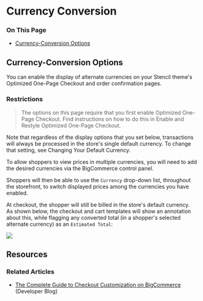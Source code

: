 <h1>Currency Conversion</h1>

<div class="otp" id="no-index">
	<h3> On This Page </h3>
	<ul>
		<li><a href="#currency_currency-conversion">Currency-Conversion Options</a></li>
	</ul>
</div>

<a href='#currency_currency-conversion' aria-hidden='true' class='block-anchor'  id='currency_currency-conversion'><i aria-hidden='true' class='linkify icon'></i></a>

## Currency-Conversion Options

You can enable the display of alternate currencies on your Stencil theme's Optimized One-Page Checkout and order confirmation pages.

<div class="HubBlock--callout">
<div class="CalloutBlock--warning">
<div class="HubBlock-content">
    
<!-- theme: warning -->

### Restrictions
> The options on this page require that you first enable Optimized One-Page Checkout. Find instructions on how to do this in Enable and Restyle Optimized One-Page Checkout.

Note that regardless of the display options that you set below, transactions will always be processed in the store's single default currency. To change that setting, see Changing Your Default Currency.

</div>
</div>
</div>

To allow shoppers to view prices in multiple currencies, you will need to add the desired currencies via the BigCommerce control panel.

Shoppers will then be able to use the `Currency` drop-down list, throughout the storefront, to switch displayed prices among the currencies you have enabled.

At checkout, the shopper will still be billed in the store's default currency. As shown below, the checkout and cart templates will show an annotation about this, while flagging any converted total (in a shopper's selected alternate currency) as an `Estimated Total`:

<!--
    title: 
    data: //s3.amazonaws.com/user-content.stoplight.io/6116/1540232528988
-->

![](//s3.amazonaws.com/user-content.stoplight.io/6116/1540232528988 "")



## Resources

### Related Articles
* [The Complete Guide to Checkout Customization on BigCommerce](https://medium.com/bigcommerce-developer-blog/the-complete-guide-to-checkout-customization-on-bigcommerce-6b566bc36fa9) (Developer Blog)

